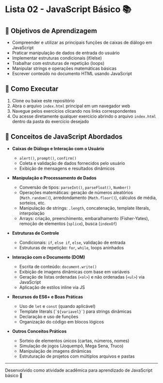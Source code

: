 # Lista 02 - JavaScript Básico 📚

## 🎯 Objetivos de Aprendizagem

- Compreender e utilizar as principais funções de caixas de diálogo em JavaScript
- Praticar manipulação de dados de entrada do usuário
- Implementar estruturas condicionais (if/else)
- Trabalhar com estruturas de repetição (loops)
- Manipular strings e operações matemáticas básicas
- Escrever conteúdo no documento HTML usando JavaScript

## 🚀 Como Executar

1. Clone ou baixe este repositório
2. Abra o arquivo `index.html` principal em um navegador web
3. Navegue pelos exercícios clicando nos links correspondentes
4. Ou acesse diretamente qualquer exercício abrindo o arquivo `index.html` dentro da pasta do exercício desejado

## 📖 Conceitos de JavaScript Abordados

- **Caixas de Diálogo e Interação com o Usuário**

  - `alert()`, `prompt()`, `confirm()`
  - Coleta e validação de dados fornecidos pelo usuário
  - Exibição de mensagens e resultados dinâmicos

- **Manipulação e Processamento de Dados**

  - Conversão de tipos: `parseInt()`, `parseFloat()`, `Number()`
  - Operações matemáticas: geração de números aleatórios (`Math.random()`), arredondamento (`Math.floor()`), cálculos de média, sorteios, etc.
  - Manipulação de strings: `.length`, concatenação, template literals, interpolação
  - Arrays: criação, preenchimento, embaralhamento (Fisher-Yates), remoção de elementos (`splice`), busca (`indexOf`)

- **Estruturas de Controle**

  - Condicionais: `if`, `else if`, `else`, validação de entrada
  - Estruturas de repetição: `for`, `while`, loops aninhados

- **Interação com o Documento (DOM)**

  - Escrita de conteúdo: `document.write()`
  - Exibição de imagens dinâmicas com base em variáveis
  - Geração de listas ordenadas (`<ol>`) e não ordenadas (`<ul>`) via JavaScript
  - Aplicação de estilos inline via JS

- **Recursos do ES6+ e Boas Práticas**

  - Uso de `let` e `const` (quando aplicável)
  - Template literals (`` `${variavel}` ``) para strings dinâmicas
  - Declaração e uso de funções
  - Organização do código em blocos lógicos

- **Outros Conceitos Práticos**
  - Sorteio de elementos únicos (cartas, números, nomes)
  - Simulação de jogos (Joquempô, Mega Sena, Truco)
  - Manipulação de imagens dinâmicas
  - Estruturação de projetos com múltiplos arquivos e pastas

---

Desenvolvido como atividade acadêmica para aprendizado de JavaScript básico 🚀
